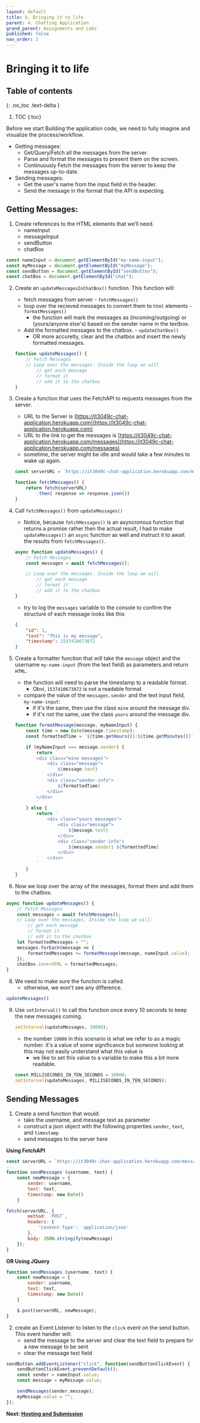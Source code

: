 ```yaml
---
layout: default
title: b. Bringing it to life
parent: 4. Chatting Application
grand_parent: Assignments and Labs
published: false
nav_order: 2
---
```


# Bringing it to life

## Table of contents
{: .no_toc .text-delta }

1. TOC
{:toc}

Before we start Building the application code, we need to fully imagine and visualize the process/workflow. 
* Getting messages:
    * Get/Query/Fetch all the messages from the server.
    * Parse and format the messages to present them on the screen.
    * Continuously Fetch the messages from the server to keep the messages up-to-date.
* Sending messages:
    * Get the user's name from the input field in the header.
    * Send the message in the format that the API is expecting.

## Getting Messages:
1. Create references to the HTML elements that we’ll need.
    * nameInput
    * messageInput
    * sendButton
    * chatBox

```js
const nameInput = document.getElementById("my-name-input");
const myMessage = document.getElementById("myMessage");
const sendButton = document.getElementById("sendButton");
const chatBox = document.getElementById("chat");
```

2. Create an `updateMessagesInChatBox()` function. This function will:
    * fetch messages from server - `fetchMessages()`
    * loop over the recieved messages to convert them to `html` elements - `formatMessages()`
        * the function will mark the messages as (incoming/outgoing) or (yours/anyone else's) based on the sender name in the textbox.
    * Add the formatted messages to the chatbox. - `updateChatBox()`
        * OR more accuretly, clear and the chatbox and insert the newly formatted messages.

    ```js
    function updateMessages() {
        // Fetch Messages
        // Loop over the messages. Inside the loop we will
            // get each message
            // format it
            // add it to the chatbox
    }
    ```

4. Create a function that uses the FetchAPI to requests messages from the server.
    * URL to the Server is [https://it3049c-chat-application.herokuapp.com](https://it3049c-chat-application.herokuapp.com)
    * URL to the link to get the messages is [https://it3049c-chat-application.herokuapp.com/messages](https://it3049c-chat-application.herokuapp.com/messages)
    * sometime, the server might be idle and would take a few minutes to wake up again.

    ```js
    const serverURL = `https://it3049c-chat-application.herokuapp.com/messages`;

    function fetchMessages() {
        return fetch(serverURL)
            .then( response => response.json())
    }
    ```

5. Call `fetchMessages()` from `updateMessages()`
    * Notice, because `fetchMessages()` is an asyncronous function that returns a promise rather then the actual result, I had to make `updateMessages()` an `async` function as well and instruct it to await the results from `fetchMessages()`.

    ```js
    async function updateMessages() {
        // Fetch Messages
        const messages = await fetchMessages();

        // Loop over the messages. Inside the loop we will
            // get each message
            // format it
            // add it to the chatbox
    }
    ```
    * try to log the `messages` variable to the console to confirm the structure of each message looks like this

    ```json
    {
        "id": 1,
        "text": "This is my message",
        "timestamp": 1537410673072
    }
    ```

6. Create a formatter function that will take the `message` object and the username `my-name-input` (from the text field) as parameters and return `HTML`.
    * the function will need to parse the timestamp to a readable format.
        * Obvi, `1537410673072` is not a readable format
    * compare the value of the `messages.sender` and the text input field, `my-name-input`:
        * if it's the same, then use the class `mine` around the message div.
        * if it's not the same, use the class `yours` around the message div.

    ```js
    function formatMessage(message, myNameInput) {
        const time = new Date(message.timestamp);
        const formattedTime = `${time.getHours()}:${time.getMinutes()}`;

        if (myNameInput === message.sender) {
            return `
            <div class="mine messages">
                <div class="message">
                    ${message.text}
                </div>
                <div class="sender-info">
                    ${formattedTime}
                </div>
            </div>
            `
        } else {
            return `
                <div class="yours messages">
                    <div class="message">
                        ${message.text}
                    </div>
                    <div class="sender-info">
                        ${message.sender} ${formattedTime}
                    </div>
                </div>
            `
        }
    }
    ```

7. Now we loop over the array of the messages, format them and add them to the chatbox.

```js
async function updateMessages() {
    // Fetch Messages
    const messages = await fetchMessages();
    // Loop over the messages. Inside the loop we will:
        // get each message
        // format it
        // add it to the chatbox
    let formattedMessages = "";
    messages.forEach(message => {
        formattedMessages += formatMessage(message, nameInput.value);
    });
    chatBox.innerHTML = formattedMessages;
}
```
8. We need to make sure the function is called.
    * otherwise, we won't see any difference.

```js
updateMessages()
```

9. Use `setInterval()` to call this function once every 10 seconds to keep the new messages coming.

    ```js
    setInterval(updateMessages, 10000);
    ```
    * the number `10000` in this scenario is what we refer to as a magic number. it's a value of some significance but someone looking at this may not easily understand what this value is
        * we like to set this value to a variable to make this a bit more readable.
    ```js
    const MILLISECONDS_IN_TEN_SECONDS = 10000;
    setInterval(updateMessages, MILLISECONDS_IN_TEN_SECONDS);
    ```

## Sending Messages
1. Create a send function that would:
    * take the username, and message text as parameter
    * construct a json object with the following properties `sender`, `text`, and `timestamp`
    * send messages to the server here

**Using FetchAPI**
```js
const serverURL = `https://it3049c-chat-application.herokuapp.com/messages`; // This has been declared before
...
function sendMessages (username, text) {
    const newMessage = {
        sender: username,
        text: text,
        timestamp: new Date()
    }

fetch(serverURL, {
        method: `POST`,
        headers: {
            'Content-Type': 'application/json'
        },
        body: JSON.stringify(newMessage)
    });
}
```
**OR Using JQuery**
```js
function sendMessages (username, text) {
    const newMessage = {
        sender: username,
        text: text,
        timestamp: new Date()
    }

    $.post(serverURL, newMessage);
}
```

2. create an Event Listener to listen to the `click` event on the send button. This event handler will:
    * send the message to the server and clear the text field to prepare for a new message to be sent
    * clear the message text field

```js
sendButton.addEventListener("click", function(sendButtonClickEvent) {
    sendButtonClickEvent.preventDefault();
    const sender = nameInput.value;
    const message = myMessage.value;

    sendMessages(sender,message);
    myMessage.value = "";
});
```
 
**Next: [Hosting and Submission](../3.finalize)**
